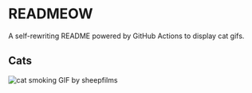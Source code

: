 # READMEOW

A self-rewriting README powered by GitHub Actions to display cat gifs.

## Cats

![cat smoking GIF by sheepfilms](https://media1.giphy.com/media/l0ExdMHUDKteztyfe/200.gif?cid=9acd02dabexp0zqbidhjrrei2bu0llu9w84emqht00n4ezz6&ep=v1_gifs_search&rid=200.gif&ct=g)
